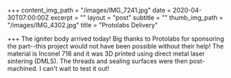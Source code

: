 +++
content_img_path = "/images/IMG_7241.jpg"
date = 2020-04-30T07:00:00Z
excerpt = ""
layout = "post"
subtitle = ""
thumb_img_path = "/images/IMG_4302.jpg"
title = "Protolabs Delivery"

+++
The igniter body arrived today! Big thanks to Protolabs for sponsoring the part--this project would not have been possible without their help! The material is Inconel 718 and it was 3D printed using direct metal laser sintering (DMLS). The threads and sealing surfaces were then post-machined. I can't wait to test it out!